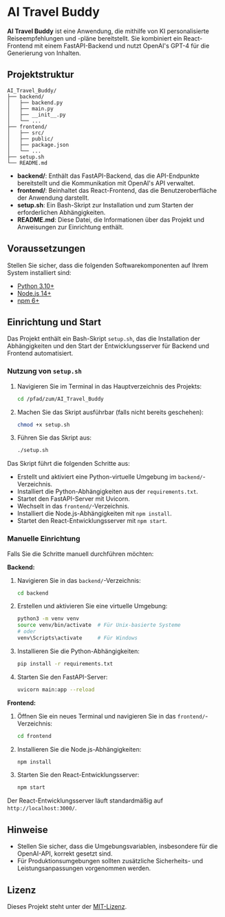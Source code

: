 # AI Travel Buddy

**AI Travel Buddy** ist eine Anwendung, die mithilfe von KI personalisierte Reiseempfehlungen und -pläne bereitstellt. Sie kombiniert ein React-Frontend mit einem FastAPI-Backend und nutzt OpenAI's GPT-4 für die Generierung von Inhalten.

## Projektstruktur

```
AI_Travel_Buddy/
├── backend/
│   ├── backend.py
│   ├── main.py
│   ├── __init__.py
│   └── ...
├── frontend/
│   ├── src/
│   ├── public/
│   ├── package.json
│   └── ...
├── setup.sh
└── README.md
```

- **backend/**: Enthält das FastAPI-Backend, das die API-Endpunkte bereitstellt und die Kommunikation mit OpenAI's API verwaltet.
- **frontend/**: Beinhaltet das React-Frontend, das die Benutzeroberfläche der Anwendung darstellt.
- **setup.sh**: Ein Bash-Skript zur Installation und zum Starten der erforderlichen Abhängigkeiten.
- **README.md**: Diese Datei, die Informationen über das Projekt und Anweisungen zur Einrichtung enthält.

## Voraussetzungen

Stellen Sie sicher, dass die folgenden Softwarekomponenten auf Ihrem System installiert sind:

- [Python 3.10+](https://www.python.org/downloads/)
- [Node.js 14+](https://nodejs.org/)
- [npm 6+](https://www.npmjs.com/get-npm)

## Einrichtung und Start

Das Projekt enthält ein Bash-Skript `setup.sh`, das die Installation der Abhängigkeiten und den Start der Entwicklungsserver für Backend und Frontend automatisiert.

### Nutzung von `setup.sh`

1. Navigieren Sie im Terminal in das Hauptverzeichnis des Projekts:

   ```bash
   cd /pfad/zum/AI_Travel_Buddy
   ```

2. Machen Sie das Skript ausführbar (falls nicht bereits geschehen):

   ```bash
   chmod +x setup.sh
   ```

3. Führen Sie das Skript aus:

   ```bash
   ./setup.sh
   ```

Das Skript führt die folgenden Schritte aus:

- Erstellt und aktiviert eine Python-virtuelle Umgebung im `backend/`-Verzeichnis.
- Installiert die Python-Abhängigkeiten aus der `requirements.txt`.
- Startet den FastAPI-Server mit Uvicorn.
- Wechselt in das `frontend/`-Verzeichnis.
- Installiert die Node.js-Abhängigkeiten mit `npm install`.
- Startet den React-Entwicklungsserver mit `npm start`.

### Manuelle Einrichtung

Falls Sie die Schritte manuell durchführen möchten:

**Backend:**

1. Navigieren Sie in das `backend/`-Verzeichnis:

   ```bash
   cd backend
   ```

2. Erstellen und aktivieren Sie eine virtuelle Umgebung:

   ```bash
   python3 -m venv venv
   source venv/bin/activate  # Für Unix-basierte Systeme
   # oder
   venv\Scripts\activate     # Für Windows
   ```

3. Installieren Sie die Python-Abhängigkeiten:

   ```bash
   pip install -r requirements.txt
   ```

4. Starten Sie den FastAPI-Server:

   ```bash
   uvicorn main:app --reload
   ```

**Frontend:**

1. Öffnen Sie ein neues Terminal und navigieren Sie in das `frontend/`-Verzeichnis:

   ```bash
   cd frontend
   ```

2. Installieren Sie die Node.js-Abhängigkeiten:

   ```bash
   npm install
   ```

3. Starten Sie den React-Entwicklungsserver:

   ```bash
   npm start
   ```

Der React-Entwicklungsserver läuft standardmäßig auf `http://localhost:3000/`.

## Hinweise

- Stellen Sie sicher, dass die Umgebungsvariablen, insbesondere für die OpenAI-API, korrekt gesetzt sind.
- Für Produktionsumgebungen sollten zusätzliche Sicherheits- und Leistungsanpassungen vorgenommen werden.

## Lizenz

Dieses Projekt steht unter der [MIT-Lizenz](LICENSE).